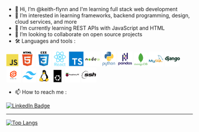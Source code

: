 - 👋 Hi, I’m @keith-flynn and I'm learning full stack web development
- 👀 I’m interested in learning frameworks, backend programming, design, cloud services, and more
- 🌱 I’m currently learning REST APIs with JavaScript and HTML
- 💞️ I’m looking to collaborate on open source projects
- 🛠️ Languages and tools : 
<div>
  <img src="https://github.com/devicons/devicon/blob/master/icons/javascript/javascript-original.svg" title="JavaScript" **alt="JavaScript" width="33" height="33"/>
  <img src="https://github.com/devicons/devicon/blob/master/icons/html5/html5-original-wordmark.svg" title="HTML5" **alt="HTML5" width="40" height="40"/>
  <img src="https://github.com/devicons/devicon/blob/master/icons/css3/css3-original-wordmark.svg" title="CSS" **alt="CSS" width="40" height="40"/>
  <img src="https://github.com/devicons/devicon/blob/master/icons/react/react-original-wordmark.svg" title="React" **alt="React" width="40" height="40"/>
  <img src="https://github.com/devicons/devicon/blob/master/icons/typescript/typescript-plain.svg" title="TypeScript" **alt="TypeScript" width="40" height="40"/>
  <img src="https://github.com/devicons/devicon/blob/master/icons/nodejs/nodejs-original-wordmark.svg" title="Nodejs" **alt="Nodejs" width="40" height="40"/>
  <img src="https://github.com/devicons/devicon/blob/master/icons/python/python-original-wordmark.svg" title="Python" **alt="Python" width="40" height="40"/>
  <img src="https://github.com/devicons/devicon/blob/master/icons/pandas/pandas-original-wordmark.svg" title="Pandas" **alt="Pandas" width="40" height="40"/>
  <img src="https://github.com/devicons/devicon/blob/master/icons/mongodb/mongodb-plain-wordmark.svg" title="MongoDB" **alt="MongoDB" width="37" height="37"/>
  <img src="https://github.com/devicons/devicon/blob/master/icons/mysql/mysql-original-wordmark.svg" title="MySQL" **alt="MySQL" width="40" height="40"/>  
  <img src="https://github.com/devicons/devicon/blob/master/icons/django/django-plain-wordmark.svg" title="Django" **alt="Django" width="40" height="40"/>
  <img src="https://github.com/devicons/devicon/blob/master/icons/svelte/svelte-original-wordmark.svg" title="Svelte" **alt="Svelte" width="40" height="40"/>
  <img src="https://github.com/devicons/devicon/blob/master/icons/tailwindcss/tailwindcss-plain.svg" title="TailwindCSS" **alt="TailwindCSS" width="37" height="37"/>  
  <img src="https://github.com/devicons/devicon/blob/master/icons/linux/linux-original.svg" title="Linux" **alt="Linux" width="33" height="33"/>
  <img src="https://github.com/devicons/devicon/blob/master/icons/ubuntu/ubuntu-plain.svg" title="Ubuntu" **alt="Ubuntu" width="33" height="33"/>
  <img src="https://github.com/devicons/devicon/blob/master/icons/raspberrypi/raspberrypi-original-wordmark.svg" title="RaspberryPi" **alt="RaspberryPi" width="40" height="40"/>
  <img src="https://github.com/devicons/devicon/blob/master/icons/ssh/ssh-original-wordmark.svg" title="SSH" **alt="SSH" width="40" height="40"/>
</div>

- 📫 How to reach me : 
<div id="badges">
 <a href="https://www.linkedin.com/in/keith-a-flynn/">
    <img src="https://img.shields.io/badge/LinkedIn-blue?style=for-the-badge&logo=linkedin&logoColor=white" alt="LinkedIn Badge"/>
  </a>

  
---

[![Top Langs](https://github-readme-stats.vercel.app/api/top-langs/?username=keith-flynn&layout=compact&theme=vision-friendly-dark&hide=jupyter%20notebook)](https://github.com/anuraghazra/github-readme-stats)
